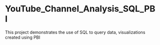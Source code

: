 # YouTube_Channel_Analysis_SQL_PBI
This project demonstrates the use of SQL to query data, visualizations created using PBI
